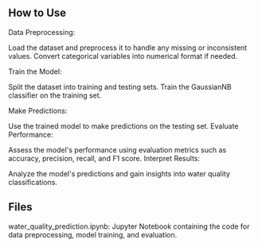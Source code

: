 ## How to Use

Data Preprocessing:

Load the dataset and preprocess it to handle any missing or inconsistent values.
Convert categorical variables into numerical format if needed.

Train the Model:

Split the dataset into training and testing sets.
Train the GaussianNB classifier on the training set.

Make Predictions:

Use the trained model to make predictions on the testing set.
Evaluate Performance:

Assess the model's performance using evaluation metrics such as accuracy, precision, recall, and F1 score.
Interpret Results:

Analyze the model's predictions and gain insights into water quality classifications.


## Files
water_quality_prediction.ipynb: Jupyter Notebook containing the code for data preprocessing, model training, and evaluation.
